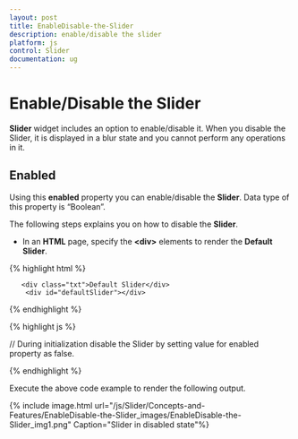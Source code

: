 ```yaml
---
layout: post
title: EnableDisable-the-Slider
description: enable/disable the slider
platform: js
control: Slider
documentation: ug
---
```


# Enable/Disable the Slider

**Slider** widget includes an option to enable/disable it. When you disable the Slider, it is displayed in a blur state and you cannot perform any operations in it.

## Enabled	

Using this **enabled** property you can enable/disable the **Slider**. Data type of this property is “Boolean”.

The following steps explains you on how to disable the **Slider**.

* In an **HTML** page, specify the **&lt;div&gt;** elements to render the **Default Slider**.



{% highlight html %}


       <div class="txt">Default Slider</div>
        <div id="defaultSlider"></div>

{% endhighlight %}

{% highlight js %}


// During initialization disable the Slider by setting value for enabled property as false.

   <script>
        $("#defaultSlider").ejSlider({
            value: 60,
            width: "500",
            enabled:false
        });
    </script>


{% endhighlight %}

Execute the above code example to render the following output.


{% include image.html url="/js/Slider/Concepts-and-Features/EnableDisable-the-Slider_images/EnableDisable-the-Slider_img1.png" Caption="Slider in disabled state"%}

